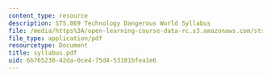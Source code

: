 ```yaml
---
content_type: resource
description: STS.069 Technology Dangerous World Syllabus
file: /media/https%3A/open-learning-course-data-rc.s3.amazonaws.com/sts-069-technology-in-a-dangerous-world-fall-2002/6b76523042da0ce475d453181bfea1e6_syllabus.pdf
file_type: application/pdf
resourcetype: Document
title: syllabus.pdf
uid: 6b765230-42da-0ce4-75d4-53181bfea1e6
---
```

